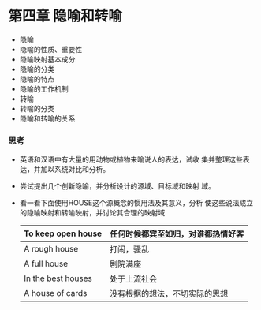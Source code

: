 # 第四章 隐喻和转喻

- 隐喻
- 隐喻的性质、重要性 
- 隐喻映射基本成分
- 隐喻的分类 
- 隐喻的特点
- 隐喻的工作机制
- 转喻
- 转喻的分类
- 隐喻和转喻的关系

### 思考

- 英语和汉语中有大量的用动物或植物来喻说人的表达，试收 集并整理这些表达，并加以系统对比和分析。

- 尝试提出几个创新隐喻，并分析设计的源域、目标域和映射 域。

- 看一看下面使用HOUSE这个源概念的惯用法及其意义，分析 使这些说法成立的隐喻映射和转喻映射，并讨论其合理的映射域

  | To keep open house | 任何时候都宾至如归，对谁都热情好客 |
  | ------------------ | ---------------------------------- |
  | A rough house      | 打闹，骚乱                         |
  | A full house       | 剧院满座                           |
  | In the best houses | 处于上流社会                       |
  | A house of cards   | 没有根据的想法，不切实际的思想     |